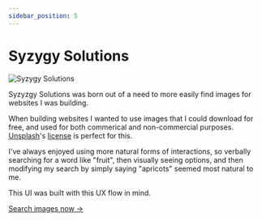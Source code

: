 ```yaml
---
sidebar_position: 5
---
```


# Syzygy Solutions

![Syzygy Solutions](/img/syzygy-solutions.png)

Syzyzgy Solutions was born out of a need to more easily find images for websites I was building.

When building websites I wanted to use images that I could download for free, and used for both commerical and non-commercial purposes. [Unsplash](https://unsplash.com/)'s [license](https://unsplash.com/license) is perfect for this.

I've always enjoyed using more natural forms of interactions, so verbally searching for a word like "fruit", then visually seeing options, and then modifying my search by simply saying "apricots" seemed most natural to me.

This UI was built with this UX flow in mind.

[Search images now →](https://syzygy.solutions/)
